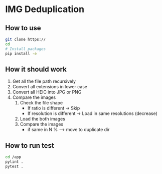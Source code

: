 # IMG Deduplication

## How to use

```sh
git clone https://
cd
# Install packages
pip install -e
```

## How it should work

1. Get all the file path recursively
2. Convert all extensions in lower case
3. Convert all HEIC into JPG or PNG
4. Compare the images
    1. Check the file shape
        - If ratio is different -> Skip
        - If resolution is different -> Load in same resolutions (decrease)
    2. Load the both images
    3. Compare the images
        - if same in N % --> move to duplicate dir

## How to run test

```sh
cd /app
pylint .
pytest .
```
